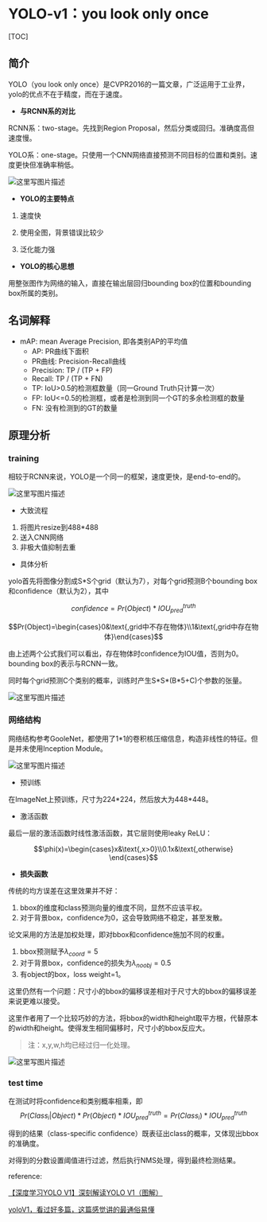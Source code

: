 # YOLO-v1：you look only once

[TOC]

## 简介

YOLO（you look only once）是CVPR2016的一篇文章，广泛运用于工业界，yolo的优点不在于精度，而在于速度。

* **与RCNN系的对比**

RCNN系：two-stage。先找到Region Proposal，然后分类或回归。准确度高但速度慢。

YOLO系：one-stage。只使用一个CNN网络直接预测不同目标的位置和类别。速度更快但准确率稍低。

![这里写图片描述](https://img-blog.csdn.net/20180130220730009?watermark/2/text/aHR0cDovL2Jsb2cuY3Nkbi5uZXQveGlhb2h1MjAyMg==/font/5a6L5L2T/fontsize/400/fill/I0JBQkFCMA==/dissolve/70/gravity/SouthEast)

* **YOLO的主要特点**

1. 速度快

2. 使用全图，背景错误比较少
3. 泛化能力强

* **YOLO的核心思想**

用整张图作为网络的输入，直接在输出层回归bounding box的位置和bounding box所属的类别。

## 名词解释

* mAP: mean Average Precision, 即各类别AP的平均值
  * AP: PR曲线下面积
  * PR曲线: Precision-Recall曲线
  * Precision: TP / (TP + FP)
  * Recall: TP / (TP + FN)
  * TP: IoU>0.5的检测框数量（同一Ground Truth只计算一次）
  * FP: IoU<=0.5的检测框，或者是检测到同一个GT的多余检测框的数量
  * FN: 没有检测到的GT的数量

## 原理分析

### training

相较于RCNN来说，YOLO是一个同一的框架，速度更快，是end-to-end的。

![这里写图片描述](https://img-blog.csdn.net/20180130221048856?watermark/2/text/aHR0cDovL2Jsb2cuY3Nkbi5uZXQveGlhb2h1MjAyMg==/font/5a6L5L2T/fontsize/400/fill/I0JBQkFCMA==/dissolve/70/gravity/SouthEast)

* 大致流程

1. 将图片resize到488*488
2. 送入CNN网络
3. 非极大值抑制去重

* 具体分析

yolo首先将图像分割成S*S个grid（默认为7），对每个grid预测B个bounding box和confidence（默认为2），其中

$$confidence=Pr(Object)*IOU^{truth}_{pred}$$

$$Pr(Object)=\begin{cases}0&\text{,grid中不存在物体}\\1&\text{,grid中存在物体}\end{cases}$$

由上述两个公式我们可以看出，存在物体时confidence为IOU值，否则为0。bounding box的表示与RCNN一致。

同时每个grid预测C个类别的概率，训练时产生S\*S\*(B\*5+C)个参数的张量。

![这里写图片描述](https://img-blog.csdn.net/20180130221547656?watermark/2/text/aHR0cDovL2Jsb2cuY3Nkbi5uZXQveGlhb2h1MjAyMg==/font/5a6L5L2T/fontsize/400/fill/I0JBQkFCMA==/dissolve/70/gravity/SouthEast)

### 网络结构

网络结构参考GooleNet，都使用了1*1的卷积核压缩信息，构造非线性的特征。但是并未使用Inception Module。

![这里写图片描述](https://img-blog.csdn.net/20180130221342432?watermark/2/text/aHR0cDovL2Jsb2cuY3Nkbi5uZXQveGlhb2h1MjAyMg==/font/5a6L5L2T/fontsize/400/fill/I0JBQkFCMA==/dissolve/70/gravity/SouthEast)

* 预训练

在ImageNet上预训练，尺寸为224\*224，然后放大为448\*448。

* 激活函数

最后一层的激活函数时线性激活函数，其它层则使用leaky ReLU：

$$\phi(x)=\begin{cases}x&\text{,x>0}\\0.1x&\text{,otherwise} \end{cases}$$

* **损失函数**

传统的均方误差在这里效果并不好：

1. bbox的维度和class预测向量的维度不同，显然不应该平权。
2. 对于背景box，confidence为0，这会导致网络不稳定，甚至发散。

论文采用的方法是加权处理，即对bbox和confidence施加不同的权重。

1. bbox预测赋予$\lambda_{coord}=5$
2. 对于背景box，confidence的损失为$\lambda_{noobj}=0.5$
3. 有object的box，loss weight=1。 

这里仍然有一个问题：尺寸小的bbox的偏移误差相对于尺寸大的bbox的偏移误差来说更难以接受。

这里作者用了一个比较巧妙的方法，将bbox的width和height取平方根，代替原本的width和height。使得发生相同偏移时，尺寸小的bbox反应大。

> 注：x,y,w,h均已经过归一化处理。

![这里写图片描述](https://img-blog.csdn.net/20160317163417800)

### test time

在测试时将confidence和类别概率相乘，即$$Pr(Class_i|Object)*Pr(Object)*IOU^{truth}_{pred}=Pr(Class_i)*IOU^{truth}_{pred}$$

得到的结果（class-specific confidence）既表征出class的概率，又体现出bbox的准确度。

对得到的分数设置阈值进行过滤，然后执行NMS处理，得到最终检测结果。

reference:

[【深度学习YOLO V1】深刻解读YOLO V1（图解）](https://blog.csdn.net/c20081052/article/details/80236015?ops_request_misc=&request_id=&biz_id=102&utm_medium=distribute.pc_search_result.none-task-blog-2~all~sobaiduweb~default-0)

[yoloV1，看过好多篇，这篇感觉讲的最通俗易懂](https://blog.csdn.net/m0_37192554/article/details/81092514?ops_request_misc=&request_id=&biz_id=102&utm_medium=distribute.pc_search_result.none-task-blog-2~all~sobaiduweb~default-1) 

